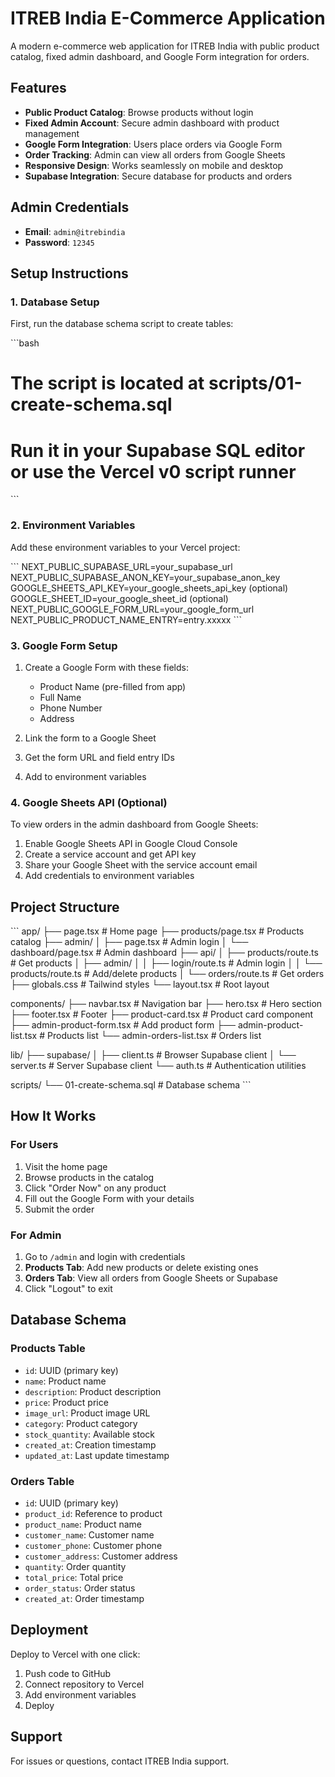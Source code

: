 # ITREB India E-Commerce Application

A modern e-commerce web application for ITREB India with public product catalog, fixed admin dashboard, and Google Form integration for orders.

## Features

- **Public Product Catalog**: Browse products without login
- **Fixed Admin Account**: Secure admin dashboard with product management
- **Google Form Integration**: Users place orders via Google Form
- **Order Tracking**: Admin can view all orders from Google Sheets
- **Responsive Design**: Works seamlessly on mobile and desktop
- **Supabase Integration**: Secure database for products and orders

## Admin Credentials

- **Email**: `admin@itrebindia`
- **Password**: `12345`

## Setup Instructions

### 1. Database Setup

First, run the database schema script to create tables:

\`\`\`bash
# The script is located at scripts/01-create-schema.sql
# Run it in your Supabase SQL editor or use the Vercel v0 script runner
\`\`\`

### 2. Environment Variables

Add these environment variables to your Vercel project:

\`\`\`
NEXT_PUBLIC_SUPABASE_URL=your_supabase_url
NEXT_PUBLIC_SUPABASE_ANON_KEY=your_supabase_anon_key
GOOGLE_SHEETS_API_KEY=your_google_sheets_api_key (optional)
GOOGLE_SHEET_ID=your_google_sheet_id (optional)
NEXT_PUBLIC_GOOGLE_FORM_URL=your_google_form_url
NEXT_PUBLIC_PRODUCT_NAME_ENTRY=entry.xxxxx
\`\`\`

### 3. Google Form Setup

1. Create a Google Form with these fields:
   - Product Name (pre-filled from app)
   - Full Name
   - Phone Number
   - Address

2. Link the form to a Google Sheet

3. Get the form URL and field entry IDs

4. Add to environment variables

### 4. Google Sheets API (Optional)

To view orders in the admin dashboard from Google Sheets:

1. Enable Google Sheets API in Google Cloud Console
2. Create a service account and get API key
3. Share your Google Sheet with the service account email
4. Add credentials to environment variables

## Project Structure

\`\`\`
app/
├── page.tsx                 # Home page
├── products/page.tsx        # Products catalog
├── admin/
│   ├── page.tsx            # Admin login
│   └── dashboard/page.tsx   # Admin dashboard
├── api/
│   ├── products/route.ts    # Get products
│   ├── admin/
│   │   ├── login/route.ts   # Admin login
│   │   └── products/route.ts # Add/delete products
│   └── orders/route.ts      # Get orders
├── globals.css              # Tailwind styles
└── layout.tsx               # Root layout

components/
├── navbar.tsx               # Navigation bar
├── hero.tsx                 # Hero section
├── footer.tsx               # Footer
├── product-card.tsx         # Product card component
├── admin-product-form.tsx   # Add product form
├── admin-product-list.tsx   # Products list
└── admin-orders-list.tsx    # Orders list

lib/
├── supabase/
│   ├── client.ts           # Browser Supabase client
│   └── server.ts           # Server Supabase client
└── auth.ts                 # Authentication utilities

scripts/
└── 01-create-schema.sql    # Database schema
\`\`\`

## How It Works

### For Users

1. Visit the home page
2. Browse products in the catalog
3. Click "Order Now" on any product
4. Fill out the Google Form with your details
5. Submit the order

### For Admin

1. Go to `/admin` and login with credentials
2. **Products Tab**: Add new products or delete existing ones
3. **Orders Tab**: View all orders from Google Sheets or Supabase
4. Click "Logout" to exit

## Database Schema

### Products Table
- `id`: UUID (primary key)
- `name`: Product name
- `description`: Product description
- `price`: Product price
- `image_url`: Product image URL
- `category`: Product category
- `stock_quantity`: Available stock
- `created_at`: Creation timestamp
- `updated_at`: Last update timestamp

### Orders Table
- `id`: UUID (primary key)
- `product_id`: Reference to product
- `product_name`: Product name
- `customer_name`: Customer name
- `customer_phone`: Customer phone
- `customer_address`: Customer address
- `quantity`: Order quantity
- `total_price`: Total price
- `order_status`: Order status
- `created_at`: Order timestamp

## Deployment

Deploy to Vercel with one click:

1. Push code to GitHub
2. Connect repository to Vercel
3. Add environment variables
4. Deploy

## Support

For issues or questions, contact ITREB India support.
